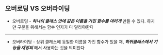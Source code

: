 ## 오버로딩 VS 오버라이딩

- 오버로딩 - **_하나의 클래스 안에 같은 이름을 가진 함수를 여러개_** 만들 수 있다. 하지만 구분을 위해서는 함수 인자가 다 달라야한다

---

- 오버라이딩 - 상위 클래스에 동일한 이름을 가진 함수가 있을 때,
  **_하위클래스에서 기능을 재정의_** 해서 사용하는 것을 의미한다
